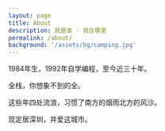 ```yaml
---
layout: page
title: About
description: 我是谁 · 我在哪里
permalink: /about/
background: '/assets/bg/camping.jpg'
---
```


1984年生，1992年自学编程，至今近三十年。

全栈，你想象不到的全。

<!-- 全栈。<br />
从Basic到Pascal到C到汇编，<br />
从ASP到J2EE到Node到Python，<br />
从原生JavaScript到jQuery到Vue，<br />
从Objective-C到Android到Cocos2d-X到Flutter，<br />
从IIS到WebSphere到Tomcat到Docker到Kubernetes<br />
……<br />
每一个都不仅仅是浅尝辄止。

去过BAT，去过中型上市公司，也呆过小团队。<br />
做过CTO，合伙创过业，也自己创过业。<br />
加起来融过几个亿，做出过亿级产品，也上过AppStore榜首。<br />
曾经每月烧几百万，也带团队从零做到过几千万。<br />
搞过管理做过商业，现在就想安安静静写点代码。
 -->
这些年四处流浪，习惯了南方的烟雨北方的风沙。

现定居深圳，并爱这城市。

